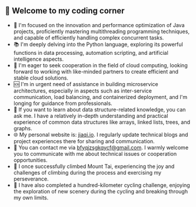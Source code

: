 ## 🚀 Welcome to my coding corner
- 🎯 I'm focused on the innovation and performance optimization of Java projects, proficiently mastering multithreading programming techniques, and capable of efficiently handling complex concurrent tasks.
- 📚 I'm deeply delving into the Python language, exploring its powerful functions in data processing, automation scripting, and artificial intelligence aspects.
- 🤝 I'm eager to seek cooperation in the field of cloud computing, looking forward to working with like-minded partners to create efficient and stable cloud solutions.
- 🆘 I'm in urgent need of assistance in building microservice architectures, especially in aspects such as inter-service communication, load balancing, and containerized deployment, and I'm longing for guidance from professionals.
- 💬 If you want to learn about data structure-related knowledge, you can ask me. I have a relatively in-depth understanding and practical experience of common data structures like arrays, linked lists, trees, and graphs.
- 🌐 My personal website is: [jiaqi.io](jiaqi.io). I regularly update technical blogs and project experiences there for sharing and communication.
- 📧 You can contact me via bfyqjzsgkqycf@gmail.com. I warmly welcome you to communicate with me about technical issues or cooperation opportunities.
- 🗻 I once successfully climbed Mount Tai, experiencing the joy and challenges of climbing during the process and exercising my perseverance.
- 🚴 I have also completed a hundred-kilometer cycling challenge, enjoying the exploration of new scenery during the cycling and breaking through my own limits.
